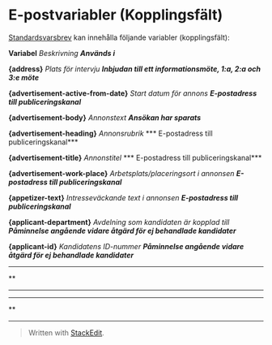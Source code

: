 # E-postvariabler (Kopplingsfält)

[Standardsvarsbrev](standard_response_email_types.htm)  kan innehålla följande variabler (kopplingsfält):

**Variabel**
*Beskrivning*
***Används i***

**{address}**
*Plats för intervju*
***Inbjudan till ett informationsmöte, 1:a, 2:a och 3:e möte***

**{advertisement-active-from-date}**
*Start datum för annons*
***E-postadress till publiceringskanal***

**{advertisement-body}**
*Annonstext*
***Ansökan har sparats***

**{advertisement-heading}**
*Annonsrubrik*
***  E-postadress till publiceringskanal***

**{advertisement-title}**
*Annonstitel*
***  E-postadress till publiceringskanal***

**{advertisement-work-place}**
*Arbetsplats/placeringsort i annonsen*
***E-postadress till publiceringskanal***

**{appetizer-text}**
*Intresseväckande text i annonsen*
***E-postadress till publiceringskanal***

**{applicant-department}**
*Avdelning som kandidaten är kopplad till*
***Påminnelse angående vidare åtgärd för ej behandlade kandidater***

**{applicant-id}**
*Kandidatens ID-nummer*
***Påminnelse angående vidare åtgärd för ej behandlade kandidater***

****
**
******

****
**
****

> Written with [StackEdit](https://stackedit.io/).
<!--stackedit_data:
eyJoaXN0b3J5IjpbLTEzMDA1MjgyNDcsLTE2OTM3NDIzNTgsMT
MxMzA0OTkxOV19
-->